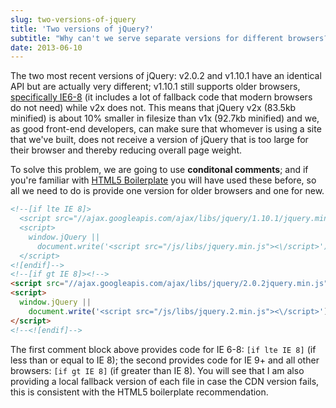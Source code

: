 ```yaml
---
slug: two-versions-of-jquery
title: 'Two versions of jQuery?'
subtitle: "Why can't we serve separate versions for different browsers?"
date: 2013-06-10
---
```


The two most recent versions of jQuery: v2.0.2 and v1.10.1 have an identical API but are actually very different; v1.10.1 still supports older browsers, [specifically IE6-8](http://blog.jquery.com/2013/04/18/jquery-2-0-released/) (it includes a lot of fallback code that modern browsers do not need) while v2x does not. This means that jQuery v2x (83.5kb minified) is about 10% smaller in filesize than v1x (92.7kb minified) and we, as good front-end developers, can make sure that whomever is using a site that we've built, does not receive a version of jQuery that is too large for their browser and thereby reducing overall page weight.

To solve this problem, we are going to use **conditonal comments**; and if you're familiar with [HTML5 Boilerplate](https://github.com/h5bp/html5-boilerplate) you will have used these before, so all we need to do is provide one version for older browsers and one for new.

```html
<!--[if lte IE 8]>
  <script src="//ajax.googleapis.com/ajax/libs/jquery/1.10.1/jquery.min.js"></script>
  <script>
    window.jQuery ||
      document.write('<script src="/js/libs/jquery.min.js"><\/script>');
  </script>
<![endif]-->
<!--[if gt IE 8]><!-->
<script src="//ajax.googleapis.com/ajax/libs/jquery/2.0.2jquery.min.js"></script>
<script>
  window.jQuery ||
    document.write('<script src="/js/libs/jquery.2.min.js"><\/script>');
</script>
<!--<![endif]-->
```

The first comment block above provides code for IE 6-8: `[if lte IE 8]` (if less than or equal to IE 8); the second provides code for IE 9+ and all other browsers: `[if gt IE 8]` (if greater than IE 8). You will see that I am also providing a local fallback version of each file in case the CDN version fails, this is consistent with the HTML5 boilerplate recommendation.
